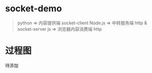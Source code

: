 # socket-demo
> python => 内容提供端 socket-client
> Node.js => 中转服务端 http & socket-server
> js => 浏览器内容消费端 http

# 过程图
待添加

